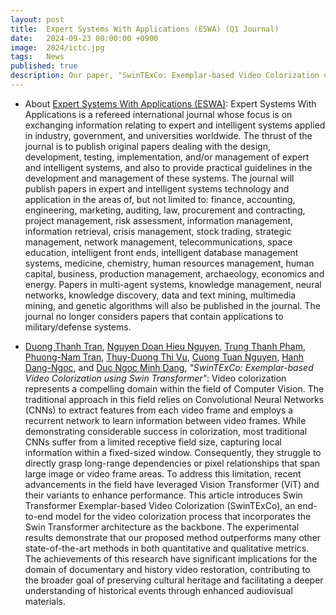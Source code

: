 ```yaml
---
layout: post
title:  Expert Systems With Applications (ESWA) (Q1 Journal) 
date:   2024-09-23 00:00:00 +0900
image:  2024/ictc.jpg
tags:   News
published: true
description: Our paper, "SwinTExCo: Exemplar-based Video Colorization using Swin Transformer", has been accepted by the Expert Systems With Applications Journal.
---
```


- About [Expert Systems With Applications (ESWA)](https://www.journals.elsevier.com/expert-systems-with-applications): Expert Systems With Applications is a refereed international journal whose focus is on exchanging information relating to expert and intelligent systems applied in industry, government, and universities worldwide. The thrust of the journal is to publish original papers dealing with the design, development, testing, implementation, and/or management of expert and intelligent systems, and also to provide practical guidelines in the development and management of these systems. The journal will publish papers in expert and intelligent systems technology and application in the areas of, but not limited to: finance, accounting, engineering, marketing, auditing, law, procurement and contracting, project management, risk assessment, information management, information retrieval, crisis management, stock trading, strategic management, network management, telecommunications, space education, intelligent front ends, intelligent database management systems, medicine, chemistry, human resources management, human capital, business, production management, archaeology, economics and energy. Papers in multi-agent systems, knowledge management, neural networks, knowledge discovery, data and text mining, multimedia mining, and genetic algorithms will also be published in the journal. The journal no longer considers papers that contain applications to military/defense systems.


- [Duong Thanh Tran](https://duongttr.github.io), [Nguyen Doan Hieu Nguyen](https://ndhieunguyen.github.io), [Trung Thanh Pham](https://github.com/KevinRoller), [Phuong-Nam Tran](https://tpnam0901.github.io), [Thuy-Duong Thi Vu](https://scholar.google.com/citations?user=gD7_QBQAAAAJ), [Cuong Tuan Nguyen](https://ntcuong2103.github.io), [Hanh Dang-Ngoc](https://scholar.google.com/citations?user=RuwRj8EAAAAJ), and [Duc Ngoc Minh Dang](https://aita-lab.github.io/member/dnmduc), *"SwinTExCo: Exemplar-based Video Colorization using Swin Transformer"*: Video colorization represents a compelling domain within the field of Computer Vision. The traditional approach in this field relies on Convolutional Neural Networks (CNNs) to extract features from each video frame and employs a recurrent network to learn information between video frames. While demonstrating considerable success in colorization, most traditional CNNs suffer from a limited receptive field size, capturing local information within a fixed-sized window. Consequently, they struggle to directly grasp long-range dependencies or pixel relationships that span large image or video frame areas. To address this limitation, recent advancements in the field have leveraged Vision Transformer (ViT) and their variants to enhance performance. This article introduces Swin Transformer Exemplar-based Video Colorization (SwinTExCo), an end-to-end model for the video colorization process that incorporates the Swin Transformer architecture as the backbone. The experimental results demonstrate that our proposed method outperforms many other state-of-the-art methods in both quantitative and qualitative metrics. The achievements of this research have significant implications for the domain of documentary and history video restoration, contributing to the broader goal of preserving cultural heritage and facilitating a deeper understanding of historical events through enhanced audiovisual materials.

